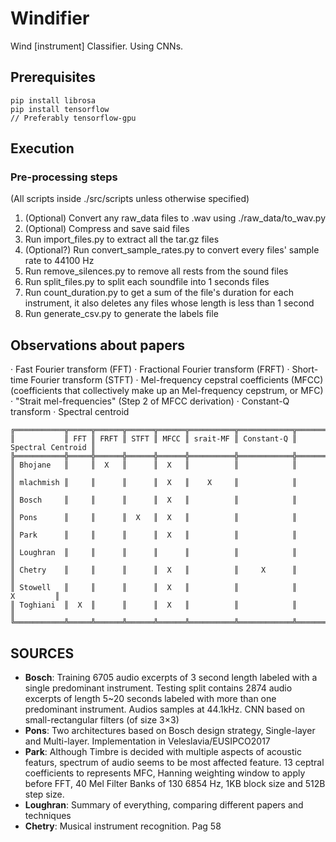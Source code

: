 # Windifier
Wind [instrument] Classifier. Using CNNs.
## Prerequisites
```
pip install librosa
pip install tensorflow
// Preferably tensorflow-gpu
```
## Execution

### Pre-processing steps
 (All scripts inside ./src/scripts unless otherwise specified)
1. (Optional) Convert any raw_data files to .wav using ./raw_data/to_wav.py
1. (Optional) Compress and save said files 
2. Run import_files.py to extract all the tar.gz files
3. (Optional?) Run convert_sample_rates.py to convert every files' sample rate to 44100 Hz
4. Run remove_silences.py to remove all rests from the sound files
5. Run split_files.py to split each soundfile into 1 seconds files
6. Run count_duration.py to get a sum of the file's duration for each instrument, it also deletes any files whose length is less than 1 second
7. Run generate_csv.py to generate the labels file

## Observations about papers
· Fast Fourier transform (FFT)
· Fractional Fourier transform (FRFT)
· Short-time Fourier transform (STFT)
· Mel-frequency cepstral coefficients (MFCC) (coefficients that collectively make up an Mel-frequency cepstrum, or MFC)
· "Strait mel-frequencies" (Step 2 of MFCC derivation)
· Constant-Q transform
· Spectral centroid
```
╔═══════════╦═════╦══════╦══════╦══════╦══════════╦════════════╦═══════════════════╗
║           ║ FFT ║ FRFT ║ STFT ║ MFCC ║ srait-MF ║ Constant-Q ║ Spectral Centroid ║
╠═══════════╬═════╬══════╬══════╬══════╬══════════╬════════════╬═══════════════════╣
║ Bhojane   ║     ║  X   ║      ║  X   ║          ║            ║                   ║
║ mlachmish ║     ║      ║      ║  X   ║    X     ║            ║                   ║
║ Bosch     ║     ║      ║      ║  X   ║          ║            ║                   ║
║ Pons      ║     ║      ║  X   ║  X   ║          ║            ║                   ║
║ Park      ║     ║      ║      ║  X   ║          ║            ║                   ║
║ Loughran  ║     ║      ║      ║      ║          ║            ║                   ║
║ Chetry    ║     ║      ║      ║  X   ║          ║     X      ║                   ║
║ Stowell   ║     ║      ║      ║  X   ║          ║            ║         X         ║
║ Toghiani  ║  X  ║      ║      ║  X   ║          ║            ║                   ║
╚═══════════╩═════╩══════╩══════╩══════╩══════════╩════════════╩═══════════════════╝

```

## SOURCES

* **Bosch**: Training 6705 audio excerpts of 3 second length labeled with a single predominant instrument. Testing split contains 2874 audio excerpts of length 5~20 seconds labeled with more than one predominant instrument. Audios samples at 44.1kHz. CNN based on small-rectangular filters (of size 3×3)
* **Pons**: Two architectures based on Bosch design strategy, Single-layer and Multi-layer. Implementation in Veleslavia/EUSIPCO2017
* **Park**: Although Timbre is decided with multiple aspects of acoustic featurs, spectrum of audio seems to be most affected feature. 13 ceptral coefficients to represents MFC, Hanning weighting window to apply before FFT, 40 Mel Filter Banks of 130 6854 Hz, 1KB block size and 512B step size.
* **Loughran**: Summary of everything, comparing different papers and techniques
* **Chetry**: Musical instrument recognition. Pag 58

